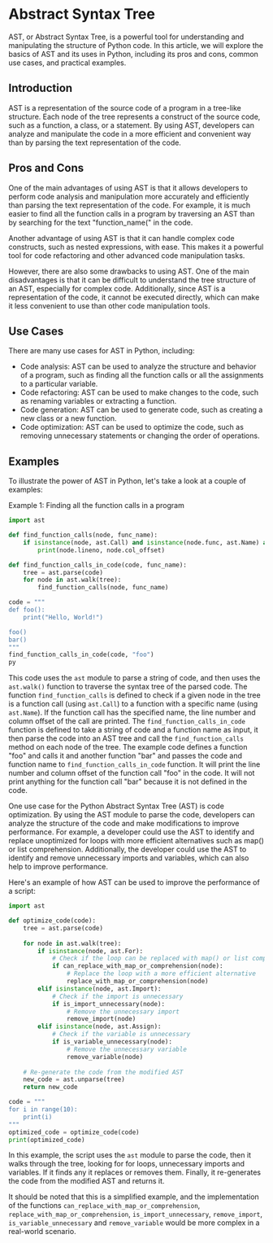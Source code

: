 # Abstract Syntax Tree

AST, or Abstract Syntax Tree, is a powerful tool for understanding and manipulating the structure of Python code. In this article, we will explore the basics of AST and its uses in Python, including its pros and cons, common use cases, and practical examples.

## Introduction

AST is a representation of the source code of a program in a tree-like structure. Each node of the tree represents a construct of the source code, such as a function, a class, or a statement. By using AST, developers can analyze and manipulate the code in a more efficient and convenient way than by parsing the text representation of the code.

## Pros and Cons

One of the main advantages of using AST is that it allows developers to perform code analysis and manipulation more accurately and efficiently than parsing the text representation of the code. For example, it is much easier to find all the function calls in a program by traversing an AST than by searching for the text "function\_name(" in the code.

Another advantage of using AST is that it can handle complex code constructs, such as nested expressions, with ease. This makes it a powerful tool for code refactoring and other advanced code manipulation tasks.

However, there are also some drawbacks to using AST. One of the main disadvantages is that it can be difficult to understand the tree structure of an AST, especially for complex code. Additionally, since AST is a representation of the code, it cannot be executed directly, which can make it less convenient to use than other code manipulation tools.

## Use Cases

There are many use cases for AST in Python, including:

* Code analysis: AST can be used to analyze the structure and behavior of a program, such as finding all the function calls or all the assignments to a particular variable.
* Code refactoring: AST can be used to make changes to the code, such as renaming variables or extracting a function.
* Code generation: AST can be used to generate code, such as creating a new class or a new function.
* Code optimization: AST can be used to optimize the code, such as removing unnecessary statements or changing the order of operations.

## Examples

To illustrate the power of AST in Python, let's take a look at a couple of examples:

Example 1: Finding all the function calls in a program

```python
import ast

def find_function_calls(node, func_name):
    if isinstance(node, ast.Call) and isinstance(node.func, ast.Name) and node.func.id == func_name:
        print(node.lineno, node.col_offset)

def find_function_calls_in_code(code, func_name):
    tree = ast.parse(code)
    for node in ast.walk(tree):
        find_function_calls(node, func_name)

code = """
def foo():
    print("Hello, World!")

foo()
bar()
"""
find_function_calls_in_code(code, "foo")
py
```

This code uses the `ast` module to parse a string of code, and then uses the `ast.walk()` function to traverse the syntax tree of the parsed code. The function `find_function_calls` is defined to check if a given node in the tree is a function call (using `ast.Call`) to a function with a specific name (using `ast.Name`). If the function call has the specified name, the line number and column offset of the call are printed. The `find_function_calls_in_code` function is defined to take a string of code and a function name as input, it then parse the code into an AST tree and call the `find_function_calls` method on each node of the tree. The example code defines a function "foo" and calls it and another function "bar" and passes the code and function name to `find_function_calls_in_code` function. It will print the line number and column offset of the function call "foo" in the code. It will not print anything for the function call "bar" because it is not defined in the code.

One use case for the Python Abstract Syntax Tree (AST) is code optimization. By using the AST module to parse the code, developers can analyze the structure of the code and make modifications to improve performance. For example, a developer could use the AST to identify and replace unoptimized for loops with more efficient alternatives such as map() or list comprehension. Additionally, the developer could use the AST to identify and remove unnecessary imports and variables, which can also help to improve performance.

Here's an example of how AST can be used to improve the performance of a script:

```python
import ast

def optimize_code(code):
    tree = ast.parse(code)
    
    for node in ast.walk(tree):
        if isinstance(node, ast.For):
            # Check if the loop can be replaced with map() or list comprehension
            if can_replace_with_map_or_comprehension(node):
                # Replace the loop with a more efficient alternative
                replace_with_map_or_comprehension(node)
        elif isinstance(node, ast.Import):
            # Check if the import is unnecessary
            if is_import_unnecessary(node):
                # Remove the unnecessary import
                remove_import(node)
        elif isinstance(node, ast.Assign):
            # Check if the variable is unnecessary
            if is_variable_unnecessary(node):
                # Remove the unnecessary variable
                remove_variable(node)
                
    # Re-generate the code from the modified AST
    new_code = ast.unparse(tree)
    return new_code

code = """
for i in range(10):
    print(i)
"""
optimized_code = optimize_code(code)
print(optimized_code)

```

In this example, the script uses the `ast` module to parse the code, then it walks through the tree, looking for for loops, unnecessary imports and variables. If it finds any it replaces or removes them. Finally, it re-generates the code from the modified AST and returns it.

It should be noted that this is a simplified example, and the implementation of the functions `can_replace_with_map_or_comprehension`, `replace_with_map_or_comprehension`, `is_import_unnecessary`, `remove_import`, `is_variable_unnecessary` and `remove_variable` would be more complex in a real-world scenario.
